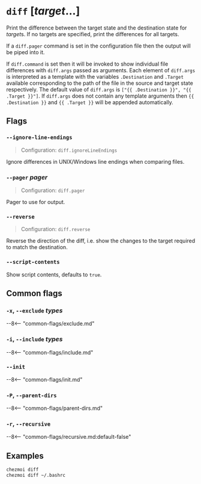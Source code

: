 # `diff` [*target*...]

Print the difference between the target state and the destination state for
*target*s. If no targets are specified, print the differences for all targets.

If a `diff.pager` command is set in the configuration file then the output will
be piped into it.

If `diff.command` is set then it will be invoked to show individual file
differences with `diff.args` passed as arguments. Each element of `diff.args`
is interpreted as a template with the variables `.Destination` and `.Target`
available corresponding to the path of the file in the source and target state
respectively. The default value of `diff.args` is
`["{{ .Destination }}", "{{ .Target }}"]`. If `diff.args` does not contain any
template arguments then `{{ .Destination }}` and `{{ .Target }}` will be
appended automatically.

## Flags

### `--ignore-line-endings`

> Configuration: `diff.ignoreLineEndings`

Ignore differences in UNIX/Windows line endings when comparing files.

### `--pager` *pager*

> Configuration: `diff.pager`

Pager to use for output.

### `--reverse`

> Configuration: `diff.reverse`

Reverse the direction of the diff, i.e. show the changes to the target required
to match the destination.

### `--script-contents`

Show script contents, defaults to `true`.

## Common flags

### `-x`, `--exclude` *types*

--8<-- "common-flags/exclude.md"

### `-i`, `--include` *types*

--8<-- "common-flags/include.md"

### `--init`

--8<-- "common-flags/init.md"

### `-P`, `--parent-dirs`

--8<-- "common-flags/parent-dirs.md"

### `-r`, `--recursive`

--8<-- "common-flags/recursive.md:default-false"

## Examples

```sh
chezmoi diff
chezmoi diff ~/.bashrc
```
